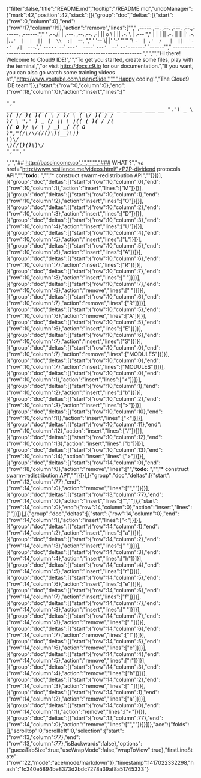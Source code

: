 {"filter":false,"title":"README.md","tooltip":"/README.md","undoManager":{"mark":42,"position":42,"stack":[[{"group":"doc","deltas":[{"start":{"row":0,"column":0},"end":{"row":17,"column":19},"action":"remove","lines":["","     ,-----.,--.                  ,--. ,---.   ,--.,------.  ,------.","    '  .--./|  | ,---. ,--.,--. ,-|  || o   \\  |  ||  .-.  \\ |  .---'","    |  |    |  || .-. ||  ||  |' .-. |`..'  |  |  ||  |  \\  :|  `--, ","    '  '--'\\|  |' '-' ''  ''  '\\ `-' | .'  /   |  ||  '--'  /|  `---.","     `-----'`--' `---'  `----'  `---'  `--'    `--'`-------' `------'","    ----------------------------------------------------------------- ","","","Hi there! Welcome to Cloud9 IDE!","","To get you started, create some files, play with the terminal,","or visit http://docs.c9.io for our documentation.","If you want, you can also go watch some training videos at","http://www.youtube.com/user/c9ide.","","Happy coding!","The Cloud9 IDE team"]},{"start":{"row":0,"column":0},"end":{"row":18,"column":0},"action":"insert","lines":["<pre>"," ____   __   ____  __  ___  __  __ _   ___  __   _  _  ____     ___  __  ","(  _ \\ / _\\ / ___)(  )/ __)(  )(  ( \\ / __)/  \\ ( \\/ )(  __)   / __)/  \\ "," ) _ (/    \\\\___ \\ )(( (__  )( /    /( (__(  O )/ \\/ \\ ) _)  _( (__(  O )","(____/\\_/\\_/(____/(__)\\___)(__)\\_)__) \\___)\\__/ \\_)(_/(____)(_)\\___)\\__/ ","","</pre>","","## http://bascincome.co","","","","### WHAT ?","<a href=\"http://www.resilience.me/videos.html\">P2P-dividend protocols API</a>","","**todo:** ","","* construct swarm-redistribution API",""]}]}],[{"group":"doc","deltas":[{"start":{"row":10,"column":0},"end":{"row":10,"column":1},"action":"insert","lines":["M"]}]}],[{"group":"doc","deltas":[{"start":{"row":10,"column":1},"end":{"row":10,"column":2},"action":"insert","lines":["O"]}]}],[{"group":"doc","deltas":[{"start":{"row":10,"column":2},"end":{"row":10,"column":3},"action":"insert","lines":["D"]}]}],[{"group":"doc","deltas":[{"start":{"row":10,"column":3},"end":{"row":10,"column":4},"action":"insert","lines":["U"]}]}],[{"group":"doc","deltas":[{"start":{"row":10,"column":4},"end":{"row":10,"column":5},"action":"insert","lines":["L"]}]}],[{"group":"doc","deltas":[{"start":{"row":10,"column":5},"end":{"row":10,"column":6},"action":"insert","lines":["A"]}]}],[{"group":"doc","deltas":[{"start":{"row":10,"column":6},"end":{"row":10,"column":7},"action":"insert","lines":["R"]}]}],[{"group":"doc","deltas":[{"start":{"row":10,"column":7},"end":{"row":10,"column":8},"action":"insert","lines":[" "]}]}],[{"group":"doc","deltas":[{"start":{"row":10,"column":7},"end":{"row":10,"column":8},"action":"remove","lines":[" "]}]}],[{"group":"doc","deltas":[{"start":{"row":10,"column":6},"end":{"row":10,"column":7},"action":"remove","lines":["R"]}]}],[{"group":"doc","deltas":[{"start":{"row":10,"column":5},"end":{"row":10,"column":6},"action":"remove","lines":["A"]}]}],[{"group":"doc","deltas":[{"start":{"row":10,"column":5},"end":{"row":10,"column":6},"action":"insert","lines":["E"]}]}],[{"group":"doc","deltas":[{"start":{"row":10,"column":6},"end":{"row":10,"column":7},"action":"insert","lines":["S"]}]}],[{"group":"doc","deltas":[{"start":{"row":10,"column":0},"end":{"row":10,"column":7},"action":"remove","lines":["MODULES"]}]}],[{"group":"doc","deltas":[{"start":{"row":10,"column":0},"end":{"row":10,"column":7},"action":"insert","lines":["MODULES"]}]}],[{"group":"doc","deltas":[{"start":{"row":10,"column":0},"end":{"row":10,"column":1},"action":"insert","lines":["<"]}]}],[{"group":"doc","deltas":[{"start":{"row":10,"column":1},"end":{"row":10,"column":2},"action":"insert","lines":["b"]}]}],[{"group":"doc","deltas":[{"start":{"row":10,"column":2},"end":{"row":10,"column":3},"action":"insert","lines":[">"]}]}],[{"group":"doc","deltas":[{"start":{"row":10,"column":10},"end":{"row":10,"column":11},"action":"insert","lines":["<"]}]}],[{"group":"doc","deltas":[{"start":{"row":10,"column":11},"end":{"row":10,"column":12},"action":"insert","lines":["/"]}]}],[{"group":"doc","deltas":[{"start":{"row":10,"column":12},"end":{"row":10,"column":13},"action":"insert","lines":["b"]}]}],[{"group":"doc","deltas":[{"start":{"row":10,"column":13},"end":{"row":10,"column":14},"action":"insert","lines":[">"]}]}],[{"group":"doc","deltas":[{"start":{"row":14,"column":0},"end":{"row":18,"column":0},"action":"remove","lines":["","**todo:** ","","* construct swarm-redistribution API",""]}]}],[{"group":"doc","deltas":[{"start":{"row":13,"column":77},"end":{"row":14,"column":0},"action":"remove","lines":["",""]}]}],[{"group":"doc","deltas":[{"start":{"row":13,"column":77},"end":{"row":14,"column":0},"action":"insert","lines":["",""]},{"start":{"row":14,"column":0},"end":{"row":14,"column":0},"action":"insert","lines":[""]}]}],[{"group":"doc","deltas":[{"start":{"row":14,"column":0},"end":{"row":14,"column":1},"action":"insert","lines":["<"]}]}],[{"group":"doc","deltas":[{"start":{"row":14,"column":1},"end":{"row":14,"column":2},"action":"insert","lines":["a"]}]}],[{"group":"doc","deltas":[{"start":{"row":14,"column":2},"end":{"row":14,"column":3},"action":"insert","lines":[" "]}]}],[{"group":"doc","deltas":[{"start":{"row":14,"column":3},"end":{"row":14,"column":4},"action":"insert","lines":["h"]}]}],[{"group":"doc","deltas":[{"start":{"row":14,"column":4},"end":{"row":14,"column":5},"action":"insert","lines":["r"]}]}],[{"group":"doc","deltas":[{"start":{"row":14,"column":5},"end":{"row":14,"column":6},"action":"insert","lines":["e"]}]}],[{"group":"doc","deltas":[{"start":{"row":14,"column":6},"end":{"row":14,"column":7},"action":"insert","lines":["f"]}]}],[{"group":"doc","deltas":[{"start":{"row":14,"column":7},"end":{"row":14,"column":8},"action":"insert","lines":[" "]}]}],[{"group":"doc","deltas":[{"start":{"row":14,"column":7},"end":{"row":14,"column":8},"action":"remove","lines":[" "]}]}],[{"group":"doc","deltas":[{"start":{"row":14,"column":6},"end":{"row":14,"column":7},"action":"remove","lines":["f"]}]}],[{"group":"doc","deltas":[{"start":{"row":14,"column":5},"end":{"row":14,"column":6},"action":"remove","lines":["e"]}]}],[{"group":"doc","deltas":[{"start":{"row":14,"column":4},"end":{"row":14,"column":5},"action":"remove","lines":["r"]}]}],[{"group":"doc","deltas":[{"start":{"row":14,"column":3},"end":{"row":14,"column":4},"action":"remove","lines":["h"]}]}],[{"group":"doc","deltas":[{"start":{"row":14,"column":2},"end":{"row":14,"column":3},"action":"remove","lines":[" "]}]}],[{"group":"doc","deltas":[{"start":{"row":14,"column":1},"end":{"row":14,"column":2},"action":"remove","lines":["a"]}]}],[{"group":"doc","deltas":[{"start":{"row":14,"column":0},"end":{"row":14,"column":1},"action":"remove","lines":["<"]}]}],[{"group":"doc","deltas":[{"start":{"row":13,"column":77},"end":{"row":14,"column":0},"action":"remove","lines":["",""]}]}]]},"ace":{"folds":[],"scrolltop":0,"scrollleft":0,"selection":{"start":{"row":13,"column":77},"end":{"row":13,"column":77},"isBackwards":false},"options":{"guessTabSize":true,"useWrapMode":false,"wrapToView":true},"firstLineState":{"row":22,"mode":"ace/mode/markdown"}},"timestamp":1417022332298,"hash":"fc340e5894be8373d2bdc7278a39af8a51745333"}